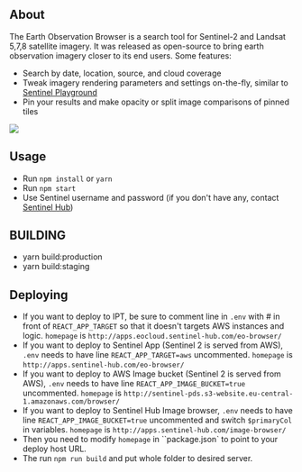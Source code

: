 ## About

The Earth Observation Browser is a search tool for Sentinel-2 and Landsat 5,7,8 satellite imagery. It was released as open-source to bring earth observation imagery closer to its end users.
Some features:

* Search by date, location, source, and cloud coverage
* Tweak imagery rendering parameters and settings on-the-fly, similar to [Sentinel Playground](http://apps.sentinel-hub.com/sentinel-playground/)
* Pin your results and make opacity or split image comparisons of pinned tiles

<img src="eobrowser.jpg" />

## Usage

* Run `npm install` or `yarn`
* Run `npm start`
* Use Sentinel username and password (if you don't have any, contact [Sentinel Hub](www.sentinel-hub.com))

## BUILDING

* yarn build:production
* yarn build:staging

## Deploying

* If you want to deploy to IPT, be sure to comment line in `.env` with # in front of `REACT_APP_TARGET` so that it doesn't targets AWS instances and logic. `homepage` is `http://apps.eocloud.sentinel-hub.com/eo-browser/`
* If you want to deploy to Sentinel App (Sentinel 2 is served from AWS), `.env` needs to have line `REACT_APP_TARGET=aws` uncommented. `homepage` is `http://apps.sentinel-hub.com/eo-browser/`
* If you want to deploy to AWS Image bucket (Sentinel 2 is served from AWS), `.env` needs to have line `REACT_APP_IMAGE_BUCKET=true` uncommented. `homepage` is `http://sentinel-pds.s3-website.eu-central-1.amazonaws.com/browser/`
* If you want to deploy to Sentinel Hub Image browser, `.env` needs to have line `REACT_APP_IMAGE_BUCKET=true` uncommented and switch `$primaryCol` in variables. `homepage` is `http://apps.sentinel-hub.com/image-browser/`
* Then you need to modify `homepage` in ``package.json` to point to your deploy host URL.
* The run `npm run build` and put whole folder to desired server.

